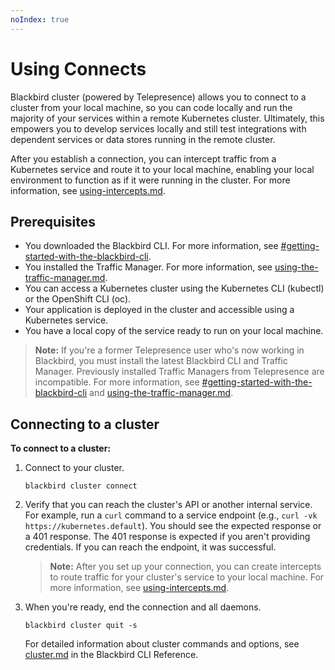 ```yaml
---
noIndex: true
---
```


# Using Connects

Blackbird cluster (powered by Telepresence) allows you to connect to a cluster from your local machine, so you can code locally and run the majority of your services within a remote Kubernetes cluster. Ultimately, this empowers you to develop services locally and still test integrations with dependent services or data stores running in the remote cluster.

After you establish a connection, you can intercept traffic from a Kubernetes service and route it to your local machine, enabling your local environment to function as if it were running in the cluster. For more information, see [using-intercepts.md](using-intercepts.md "mention").

## Prerequisites

* You downloaded the Blackbird CLI. For more information, see [#getting-started-with-the-blackbird-cli](../../../technical-reference/blackbird-cli/#getting-started-with-the-blackbird-cli "mention").
* You installed the Traffic Manager. For more information, see [using-the-traffic-manager.md](using-the-traffic-manager.md "mention").
* You can access a Kubernetes cluster using the Kubernetes CLI (kubectl) or the OpenShift CLI (oc).
* Your application is deployed in the cluster and accessible using a Kubernetes service.
* You have a local copy of the service ready to run on your local machine.

> **Note:** If you're a former Telepresence user who's now working in Blackbird, you must install the latest Blackbird CLI and Traffic Manager. Previously installed Traffic Managers from Telepresence are incompatible. For more information, see [#getting-started-with-the-blackbird-cli](../../../technical-reference/blackbird-cli/#getting-started-with-the-blackbird-cli "mention") and [using-the-traffic-manager.md](using-the-traffic-manager.md "mention").

## Connecting to a cluster

**To connect to a cluster:**

1.  Connect to your cluster.

    ```shell
    blackbird cluster connect
    ```
2.  Verify that you can reach the cluster's API or another internal service. For example, run a `curl` command to a service endpoint (e.g., `curl -vk https://kubernetes.default`). You should see the expected response or a 401 response. The 401 response is expected if you aren't providing credentials. If you can reach the endpoint, it was successful.

    > **Note:** After you set up your connection, you can create intercepts to route traffic for your cluster's service to your local machine. For more information, see [using-intercepts.md](using-intercepts.md "mention").
3.  When you're ready, end the connection and all daemons.

    ```shell
    blackbird cluster quit -s
    ```

    For detailed information about cluster commands and options, see [cluster.md](../../../technical-reference/blackbird-cli/cluster.md "mention") in the Blackbird CLI Reference.
